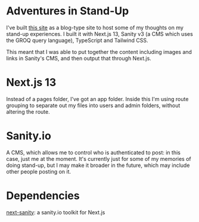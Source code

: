 # Adventures in Stand-Up

I've built [this site](https://stand-up-blog.vercel.app/) as a blog-type site to host some of my thoughts on my stand-up experiences. I built it with Next.js 13, Sanity v3 (a CMS which uses the GROQ query language), TypeScript and Tailwind CSS.

This meant that I was able to put together the content including images and links in Sanity's CMS, and then output that through Next.js.

# Next.js 13

Instead of a pages folder, I've got an app folder. Inside this I'm using route grouping to separate out my files into users and admin folders, without altering the route.

# Sanity.io

A CMS, which allows me to control who is authenticated to post: in this case, just me at the moment. It's currently just for some of my memories of doing stand-up, but I may make it broader in the future, which may include other people posting on it.

# Dependencies

[next-sanity](https://www.npmjs.com/package/next-sanity): a sanity.io toolkit for Next.js
